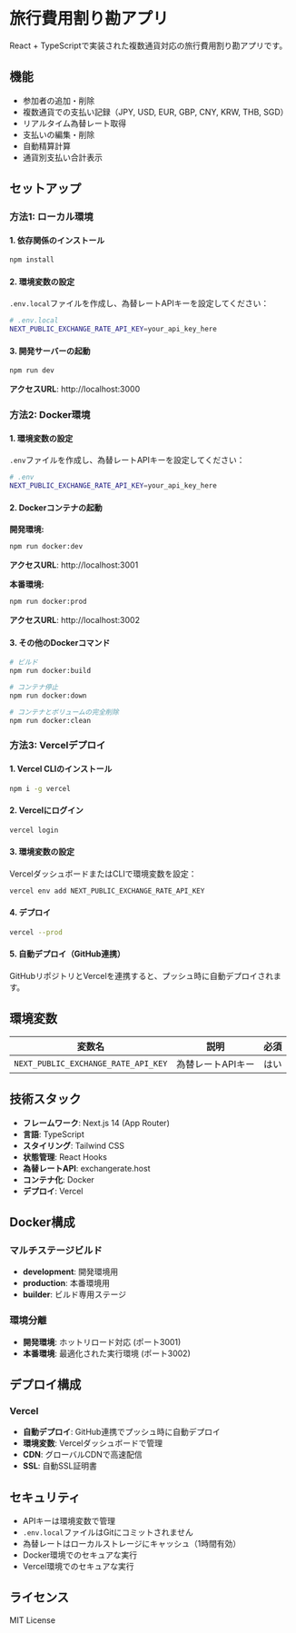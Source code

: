 # 旅行費用割り勘アプリ

React + TypeScriptで実装された複数通貨対応の旅行費用割り勘アプリです。

## 機能

- 参加者の追加・削除
- 複数通貨での支払い記録（JPY, USD, EUR, GBP, CNY, KRW, THB, SGD）
- リアルタイム為替レート取得
- 支払いの編集・削除
- 自動精算計算
- 通貨別支払い合計表示

## セットアップ

### 方法1: ローカル環境

#### 1. 依存関係のインストール

```bash
npm install
```

#### 2. 環境変数の設定

`.env.local`ファイルを作成し、為替レートAPIキーを設定してください：

```bash
# .env.local
NEXT_PUBLIC_EXCHANGE_RATE_API_KEY=your_api_key_here
```

#### 3. 開発サーバーの起動

```bash
npm run dev
```

**アクセスURL**: http://localhost:3000

### 方法2: Docker環境

#### 1. 環境変数の設定

`.env`ファイルを作成し、為替レートAPIキーを設定してください：

```bash
# .env
NEXT_PUBLIC_EXCHANGE_RATE_API_KEY=your_api_key_here
```

#### 2. Dockerコンテナの起動

**開発環境:**
```bash
npm run docker:dev
```
**アクセスURL**: http://localhost:3001

**本番環境:**
```bash
npm run docker:prod
```
**アクセスURL**: http://localhost:3002

#### 3. その他のDockerコマンド

```bash
# ビルド
npm run docker:build

# コンテナ停止
npm run docker:down

# コンテナとボリュームの完全削除
npm run docker:clean
```

### 方法3: Vercelデプロイ

#### 1. Vercel CLIのインストール

```bash
npm i -g vercel
```

#### 2. Vercelにログイン

```bash
vercel login
```

#### 3. 環境変数の設定

VercelダッシュボードまたはCLIで環境変数を設定：

```bash
vercel env add NEXT_PUBLIC_EXCHANGE_RATE_API_KEY
```

#### 4. デプロイ

```bash
vercel --prod
```

#### 5. 自動デプロイ（GitHub連携）

GitHubリポジトリとVercelを連携すると、プッシュ時に自動デプロイされます。

## 環境変数

| 変数名 | 説明 | 必須 |
|--------|------|------|
| `NEXT_PUBLIC_EXCHANGE_RATE_API_KEY` | 為替レートAPIキー | はい |

## 技術スタック

- **フレームワーク**: Next.js 14 (App Router)
- **言語**: TypeScript
- **スタイリング**: Tailwind CSS
- **状態管理**: React Hooks
- **為替レートAPI**: exchangerate.host
- **コンテナ化**: Docker
- **デプロイ**: Vercel

## Docker構成

### マルチステージビルド
- **development**: 開発環境用
- **production**: 本番環境用
- **builder**: ビルド専用ステージ

### 環境分離
- **開発環境**: ホットリロード対応 (ポート3001)
- **本番環境**: 最適化された実行環境 (ポート3002)

## デプロイ構成

### Vercel
- **自動デプロイ**: GitHub連携でプッシュ時に自動デプロイ
- **環境変数**: Vercelダッシュボードで管理
- **CDN**: グローバルCDNで高速配信
- **SSL**: 自動SSL証明書

## セキュリティ

- APIキーは環境変数で管理
- `.env.local`ファイルはGitにコミットされません
- 為替レートはローカルストレージにキャッシュ（1時間有効）
- Docker環境でのセキュアな実行
- Vercel環境でのセキュアな実行

## ライセンス

MIT License

